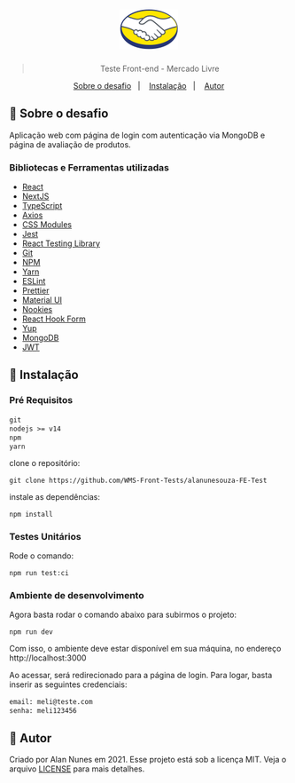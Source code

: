 <h1 align="center">
  <img alt="mercado-livre" title="mercado-livre" src="./public/images/Logo_ML_2x.png" />
</h1>

<blockquote align="center">Teste Front-end - Mercado Livre</blockquote>

<p align="center">
  <a href="#rocket-sobre-o-desafio">Sobre o desafio</a>&nbsp;&nbsp;&nbsp;|&nbsp;&nbsp;&nbsp;
  <a href="#hammer-instalação">Instalação</a>&nbsp;&nbsp;&nbsp;|&nbsp;&nbsp;&nbsp;
  <a href="#memo-autor">Autor</a>
</p>

## :rocket: Sobre o desafio

Aplicação web com página de login com autenticação via MongoDB e página de avaliação de produtos.

### Bibliotecas e Ferramentas utilizadas

- [React](https://reactjs.org/)
- [NextJS](https://nextjs.org/)
- [TypeScript](https://www.typescriptlang.org/)
- [Axios](https://github.com/axios/axios)
- [CSS Modules](https://github.com/css-modules/css-modules)
- [Jest](https://jestjs.io/)
- [React Testing Library](https://testing-library.com/docs/react-testing-library/intro)
- [Git](https://git-scm.com/)
- [NPM](npmjs.com/)
- [Yarn](https://yarnpkg.com/)
- [ESLint](https://eslint.org/)
- [Prettier](https://prettier.io/)
- [Material UI](https://mui.com/)
- [Nookies](https://github.com/maticzav/nookies)
- [React Hook Form](https://react-hook-form.com/)
- [Yup](https://github.com/jquense/yup)
- [MongoDB](https://www.mongodb.com/pt-br)
- [JWT](https://jwt.io/)

## :hammer: Instalação

### Pré Requisitos

```
git
nodejs >= v14
npm
yarn
```

clone o repositório:

```
git clone https://github.com/WMS-Front-Tests/alanunesouza-FE-Test
```

instale as dependências:

```
npm install
```

### Testes Unitários

Rode o comando:

```
npm run test:ci
```

### Ambiente de desenvolvimento

Agora basta rodar o comando abaixo para subirmos o projeto:

```
npm run dev
```

Com isso, o ambiente deve estar disponível em sua máquina, no endereço http://localhost:3000

Ao acessar, será redirecionado para a página de login. Para logar, basta inserir as seguintes credenciais:

```
email: meli@teste.com
senha: meli123456
```

## :memo: Autor

Criado por Alan Nunes em 2021. Esse projeto está sob a licença MIT. Veja o arquivo [LICENSE](LICENSE.md) para mais detalhes.
